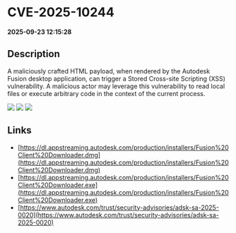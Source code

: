 # CVE-2025-10244

**2025-09-23 12:15:28**

## Description
A maliciously crafted HTML payload, when rendered by the Autodesk Fusion desktop application, can trigger a Stored Cross-site Scripting (XSS) vulnerability. A malicious actor may leverage this vulnerability to read local files or execute arbitrary code in the context of the current process.

![](https://img.shields.io/static/v1?label=Score&message=8.7&color=red)
![](https://img.shields.io/static/v1?label=Severity&message=HIGH&color=red)
![](https://img.shields.io/static/v1?label=CWE&message=XSS&color=green)

## Links
- [https://dl.appstreaming.autodesk.com/production/installers/Fusion%20Client%20Downloader.dmg](https://dl.appstreaming.autodesk.com/production/installers/Fusion%20Client%20Downloader.dmg)
- [https://dl.appstreaming.autodesk.com/production/installers/Fusion%20Client%20Downloader.exe](https://dl.appstreaming.autodesk.com/production/installers/Fusion%20Client%20Downloader.exe)
- [https://www.autodesk.com/trust/security-advisories/adsk-sa-2025-0020](https://www.autodesk.com/trust/security-advisories/adsk-sa-2025-0020)
